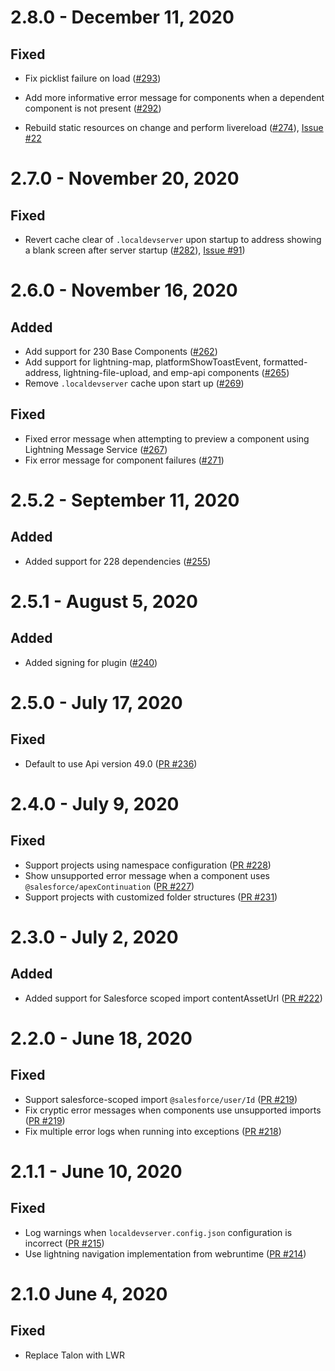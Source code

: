 # 2.8.0 - December 11, 2020

## Fixed

-   Fix picklist failure on load ([#293](https://github.com/forcedotcom/lwc-dev-server/pull/293))

-   Add more informative error message for components when a dependent component is not present ([#292](https://github.com/forcedotcom/lwc-dev-server/pull/292))

-   Rebuild static resources on change and perform livereload ([#274](https://github.com/forcedotcom/lwc-dev-server/pull/274)), [Issue #22](https://github.com/forcedotcom/lwc-dev-server-feedback/issues/22)

# 2.7.0 - November 20, 2020

## Fixed

-   Revert cache clear of `.localdevserver` upon startup to address showing a blank screen after server startup ([#282](https://github.com/forcedotcom/lwc-dev-server/pull/282)), [Issue #91](https://github.com/forcedotcom/lwc-dev-server-feedback/issues/91))

# 2.6.0 - November 16, 2020

## Added

-   Add support for 230 Base Components ([#262](https://github.com/forcedotcom/lwc-dev-server/pull/262))
-   Add support for lightning-map, platformShowToastEvent, formatted-address, lightning-file-upload, and emp-api components ([#265](https://github.com/forcedotcom/lwc-dev-server/pull/265))
-   Remove `.localdevserver` cache upon start up ([#269](https://github.com/forcedotcom/lwc-dev-server/pull/269))

## Fixed

-   Fixed error message when attempting to preview a component using Lightning Message Service ([#267](https://github.com/forcedotcom/lwc-dev-server/pull/267))
-   Fix error message for component failures ([#271](https://github.com/forcedotcom/lwc-dev-server/pull/271))

# 2.5.2 - September 11, 2020

## Added

-   Added support for 228 dependencies ([#255](https://github.com/forcedotcom/lwc-dev-server/pull/255))

# 2.5.1 - August 5, 2020

## Added

-   Added signing for plugin ([#240](https://github.com/forcedotcom/lwc-dev-server/pull/240))

# 2.5.0 - July 17, 2020

## Fixed

-   Default to use Api version 49.0 ([PR #236](https://github.com/forcedotcom/lwc-dev-server/pull/236))

# 2.4.0 - July 9, 2020

## Fixed

-   Support projects using namespace configuration ([PR #228](https://github.com/forcedotcom/lwc-dev-server/pull/228))
-   Show unsupported error message when a component uses `@salesforce/apexContinuation` ([PR #227](https://github.com/forcedotcom/lwc-dev-server/pull/227))
-   Support projects with customized folder structures ([PR #231](https://github.com/forcedotcom/lwc-dev-server/pull/231))

# 2.3.0 - July 2, 2020

## Added

-   Added support for Salesforce scoped import contentAssetUrl ([PR #222](https://github.com/forcedotcom/lwc-dev-server/pull/222))

# 2.2.0 - June 18, 2020

## Fixed

-   Support salesforce-scoped import `@salesforce/user/Id` ([PR #219](https://github.com/forcedotcom/lwc-dev-server/pull/219))
-   Fix cryptic error messages when components use unsupported imports ([PR #219](https://github.com/forcedotcom/lwc-dev-server/pull/219))
-   Fix multiple error logs when running into exceptions ([PR #218](https://github.com/forcedotcom/lwc-dev-server/pull/218))

# 2.1.1 - June 10, 2020

## Fixed

-   Log warnings when `localdevserver.config.json` configuration is incorrect ([PR #215](https://github.com/forcedotcom/lwc-dev-server/pull/215))
-   Use lightning navigation implementation from webruntime ([PR #214](https://github.com/forcedotcom/lwc-dev-server/pull/214))

# 2.1.0 June 4, 2020

## Fixed

-   Replace Talon with LWR
